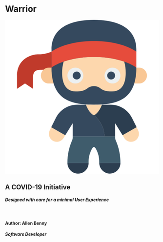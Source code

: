 # Warrior
![Warrior](/assets/images/logo.png)
## A COVID-19 Initiative
##### Designed with care for a minimal User Experience
&nbsp; 
#### Author: Allen Benny
##### Software Developer
